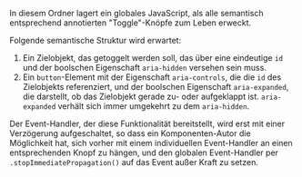 In diesem Ordner lagert ein globales JavaScript, als alle semantisch entsprechend annotierten "Toggle"-Knöpfe zum Leben erweckt.

Folgende semantische Struktur wird erwartet:

1. Ein Zielobjekt, das getoggelt werden soll, das über eine eindeutige `id` und der boolschen Eigenschaft `aria-hidden` versehen sein muss. 
2. Ein `button`-Element mit der Eigenschaft `aria-controls`, die die `id` des Zielobjekts referenziert, und der boolschen Eigenschaft `aria-expanded`, die darstellt, ob das Zielobjekt gerade zu- oder aufgeklappt ist. `aria-expanded` verhält sich immer umgekehrt zu dem `aria-hidden`.  

Der Event-Handler, der diese Funktionalität bereitstellt, wird erst mit einer Verzögerung aufgeschaltet, so dass ein Komponenten-Autor die Möglichkeit hat, sich vorher mit einem individuellen Event-Handler an einen entsprechenden Knopf zu hängen, und den globalen Event-Handler per `.stopImmediatePropagation()` auf das Event außer Kraft zu setzen.